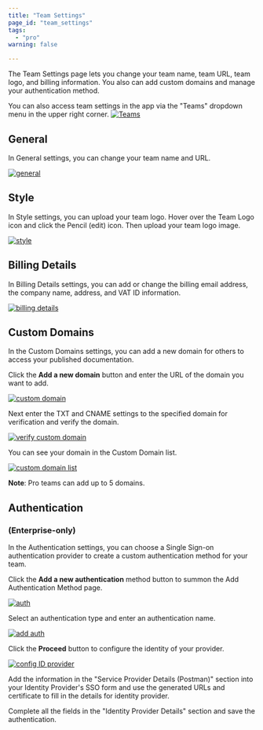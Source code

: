 ```yaml
---
title: "Team Settings"
page_id: "team_settings"
tags: 
  - "pro"
warning: false

---
```


The Team Settings page lets you change your team name, team URL, team logo, and billing information. You also can add custom domains and manage your authentication method.  

You can also access team settings in the app via the "Teams" dropdown menu in the upper right corner.
[![Teams](https://s3.amazonaws.com/postman-static-getpostman-com/postman-docs/teamdropdown+new+with+logo.png)](https://s3.amazonaws.com/postman-static-getpostman-com/postman-docs/teamdropdown+new+with+logo.png)

## General

In General settings, you can change your team name and URL.

[![general](https://s3.amazonaws.com/postman-static-getpostman-com/postman-docs/teamSettings-general.jpeg)](https://s3.amazonaws.com/postman-static-getpostman-com/postman-docs/teamSettings-general.jpeg)
  
## Style

In Style settings, you can upload your team logo. Hover over the Team Logo icon and click the Pencil (edit) icon. Then upload your team logo image.

[![style](https://s3.amazonaws.com/postman-static-getpostman-com/postman-docs/teamSetting-style.jpeg)](https://s3.amazonaws.com/postman-static-getpostman-com/postman-docs/teamSetting-style.jpeg)
  
## Billing Details

In Billing Details settings, you can add or change the billing email address, the company name, address, and VAT ID information.

[![billing details](https://s3.amazonaws.com/postman-static-getpostman-com/postman-docs/teamSetting-billingDetails.jpeg)](https://s3.amazonaws.com/postman-static-getpostman-com/postman-docs/teamSetting-billingDetails.jpeg)
  
## Custom Domains

In the Custom Domains settings, you can add a new domain for others to access your published documentation.

Click the **Add a new domain** button and enter the URL of the domain you want to add.

[![custom domain](https://s3.amazonaws.com/postman-static-getpostman-com/postman-docs/WS-teamSetting-customDomain.png)](https://s3.amazonaws.com/postman-static-getpostman-com/postman-docs/WS-teamSetting-customDomain.png)

Next enter the TXT and CNAME settings to the specified domain for verification and verify the domain.

[![verify custom domain](https://s3.amazonaws.com/postman-static-getpostman-com/postman-docs/WS-teamSetting-verifyCustomDomain.png)](https://s3.amazonaws.com/postman-static-getpostman-com/postman-docs/WS-teamSetting-verifyCustomDomain.png)

You can see your domain in the Custom Domain list.

[![custom domain list](https://s3.amazonaws.com/postman-static-getpostman-com/postman-docs/teamSetting-customDomains.jpeg)](https://s3.amazonaws.com/postman-static-getpostman-com/postman-docs/teamSetting-customDomains.jpeg)

**Note**: Pro teams can add up to 5 domains.

## Authentication

### (Enterprise-only)

In the Authentication settings, you can choose a Single Sign-on authentication provider to create a custom authentication method for your team.

Click the **Add a new authentication** method button to summon the Add Authentication Method page.

[![auth](https://s3.amazonaws.com/postman-static-getpostman-com/postman-docs/teamSettings-auth.jpeg)](https://s3.amazonaws.com/postman-static-getpostman-com/postman-docs/teamSettings-auth.jpeg)

Select an authentication type and enter an authentication name.

[![add auth](https://s3.amazonaws.com/postman-static-getpostman-com/postman-docs/WS-teamSettings-addAuthMeth.png)](https://s3.amazonaws.com/postman-static-getpostman-com/postman-docs/WS-teamSettings-addAuthMeth.png)

Click the **Proceed** button to configure the identity of your provider.

[![config ID provider](https://s3.amazonaws.com/postman-static-getpostman-com/postman-docs/WS-teamSetting-configIDProvider.png)](https://s3.amazonaws.com/postman-static-getpostman-com/postman-docs/WS-teamSetting-configIDProvider.png)

Add the information in the "Service Provider Details (Postman)" section into your Identity Provider's SSO form and use the generated URLs and certificate to fill in the details for identity provider.

Complete all the fields in the "Identity Provider Details" section and save the authentication.
